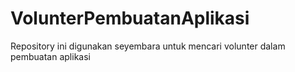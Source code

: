 # VolunterPembuatanAplikasi
Repository ini digunakan seyembara untuk mencari volunter dalam pembuatan aplikasi
